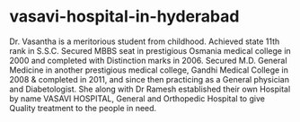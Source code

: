 # vasavi-hospital-in-hyderabad
Dr. Vasantha is a meritorious student from childhood. Achieved state 11th rank in S.S.C. Secured MBBS seat in prestigious Osmania medical college in 2000 and completed with Distinction marks in 2006. Secured M.D. General Medicine in another prestigious medical college, Gandhi Medical College in 2008 &amp; completed in 2011, and since then practicing as a General physician and Diabetologist. She along with Dr Ramesh established their own Hospital by name VASAVI HOSPITAL, General and Orthopedic Hospital to give Quality treatment to the people in need.
